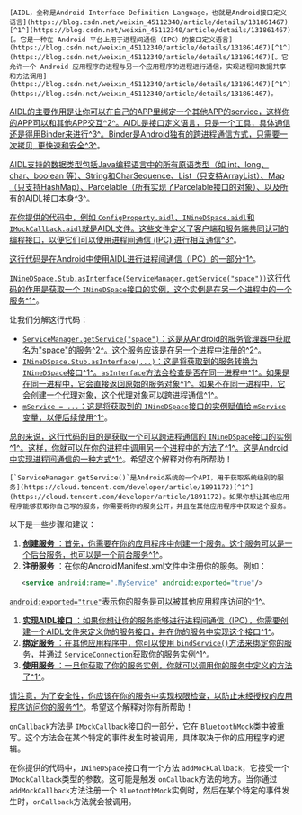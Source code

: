     [AIDL，全称是Android Interface Definition Language，也就是Android接口定义语言](https://blog.csdn.net/weixin_45112340/article/details/131861467)[^1^](https://blog.csdn.net/weixin_45112340/article/details/131861467)[。它是一种在 Android 平台上用于进程间通信（IPC）的接口定义语言](https://blog.csdn.net/weixin_45112340/article/details/131861467)[^1^](https://blog.csdn.net/weixin_45112340/article/details/131861467)[。它允许一个 Android 应用程序的进程与另一个应用程序的进程进行通信，实现进程间数据共享和方法调用](https://blog.csdn.net/weixin_45112340/article/details/131861467)[^1^](https://blog.csdn.net/weixin_45112340/article/details/131861467)。

[AIDL的主要作用是让你可以在自己的APP里绑定一个其他APP的service，这样你的APP可以和其他APP交互](https://blog.csdn.net/weixin_45112340/article/details/131861467)[^2^](https://www.jianshu.com/p/d1fac6ccee98)[。AIDL是接口定义语言，只是一个工具，具体通信还是得用Binder来进行](https://blog.csdn.net/weixin_45112340/article/details/131861467)[^3^](https://zhuanlan.zhihu.com/p/338093696)[。Binder是Android独有的跨进程通信方式，只需要一次拷贝, 更快速和安全](https://blog.csdn.net/weixin_45112340/article/details/131861467)[^3^](https://zhuanlan.zhihu.com/p/338093696)。

[AIDL支持的数据类型包括Java编程语言中的所有原语类型（如 int、long、char、boolean 等）、String和CharSequence、List（只支持ArrayList）、Map（只支持HashMap）、Parcelable（所有实现了Parcelable接口的对象）、以及所有的AIDL接口本身](https://blog.csdn.net/weixin_45112340/article/details/131861467)[^3^](https://zhuanlan.zhihu.com/p/338093696)。

[在你提供的代码中，例如 `ConfigProperty.aidl`、`INineDSpace.aidl`和 `IMockCallback.aidl`就是AIDL文件。这些文件定义了客户端和服务端共同认可的编程接口，以便它们可以使用进程间通信 (IPC) 进行相互通信](https://blog.csdn.net/weixin_45112340/article/details/131861467)[^3^](https://zhuanlan.zhihu.com/p/338093696)。




[这行代码是在Android中使用AIDL进行进程间通信（IPC）的一部分](https://blog.csdn.net/weixin_38451161/article/details/88744668)[^1^](https://blog.csdn.net/weixin_38451161/article/details/88744668)。

[`INineDSpace.Stub.asInterface(ServiceManager.getService("space"))`这行代码的作用是获取一个 `INineDSpace`接口的实例，这个实例是在另一个进程中的一个服务](https://blog.csdn.net/weixin_38451161/article/details/88744668)[^1^](https://blog.csdn.net/weixin_38451161/article/details/88744668)。

让我们分解这行代码：

* [`ServiceManager.getService("space")`：这是从Android的服务管理器中获取名为&#34;space&#34;的服务](https://docs.oracle.com/javase/jp/8/docs/jre/api/javaws/jnlp/javax/jnlp/ServiceManager.html)[^2^](https://docs.oracle.com/javase/jp/8/docs/jre/api/javaws/jnlp/javax/jnlp/ServiceManager.html)[。这个服务应该是在另一个进程中注册的](https://docs.oracle.com/javase/jp/8/docs/jre/api/javaws/jnlp/javax/jnlp/ServiceManager.html)[^2^](https://docs.oracle.com/javase/jp/8/docs/jre/api/javaws/jnlp/javax/jnlp/ServiceManager.html)。
* [`INineDSpace.Stub.asInterface(...)`：这是将获取到的服务转换为 `INineDSpace`接口](https://blog.csdn.net/weixin_38451161/article/details/88744668)[^1^](https://blog.csdn.net/weixin_38451161/article/details/88744668)[。`asInterface`方法会检查是否在同一进程中](https://blog.csdn.net/weixin_38451161/article/details/88744668)[^1^](https://blog.csdn.net/weixin_38451161/article/details/88744668)[。如果是在同一进程中，它会直接返回原始的服务对象](https://blog.csdn.net/weixin_38451161/article/details/88744668)[^1^](https://blog.csdn.net/weixin_38451161/article/details/88744668)[。如果不在同一进程中，它会创建一个代理对象，这个代理对象可以跨进程通信](https://blog.csdn.net/weixin_38451161/article/details/88744668)[^1^](https://blog.csdn.net/weixin_38451161/article/details/88744668)。
* [`mService = ...`：这是将获取到的 `INineDSpace`接口的实例赋值给 `mService`变量，以便后续使用](https://blog.csdn.net/weixin_38451161/article/details/88744668)[^1^](https://blog.csdn.net/weixin_38451161/article/details/88744668)。

[总的来说，这行代码的目的是获取一个可以跨进程通信的 `INineDSpace`接口的实例](https://blog.csdn.net/weixin_38451161/article/details/88744668)[^1^](https://blog.csdn.net/weixin_38451161/article/details/88744668)[。这样，你就可以在你的进程中调用另一个进程中的方法了](https://blog.csdn.net/weixin_38451161/article/details/88744668)[^1^](https://blog.csdn.net/weixin_38451161/article/details/88744668)[。这是Android中实现进程间通信的一种方式](https://blog.csdn.net/weixin_38451161/article/details/88744668)[^1^](https://blog.csdn.net/weixin_38451161/article/details/88744668)。希望这个解释对你有所帮助！



    [`ServiceManager.getService()`是Android系统的一个API，用于获取系统级别的服务](https://cloud.tencent.com/developer/article/1891172)[^1^](https://cloud.tencent.com/developer/article/1891172)。如果你想让其他应用程序能够获取你自己写的服务，你需要将你的服务公开，并且在其他应用程序中获取这个服务。

以下是一些步骤和建议：

1. [ **创建服务** ：首先，你需要在你的应用程序中创建一个服务。这个服务可以是一个后台服务，也可以是一个前台服务](https://cloud.tencent.com/developer/article/1891172)[^1^](https://cloud.tencent.com/developer/article/1891172)。
2. **注册服务** ：在你的AndroidManifest.xml文件中注册你的服务。例如：

```xml
   <service android:name=".MyService" android:exported="true"/>
```

   [`android:exported="true"`表示你的服务是可以被其他应用程序访问的](https://cloud.tencent.com/developer/article/1891172)[^1^](https://cloud.tencent.com/developer/article/1891172)。

1. [ **实现AIDL接口** ：如果你想让你的服务能够进行进程间通信（IPC），你需要创建一个AIDL文件来定义你的服务接口，并在你的服务中实现这个接口](https://cloud.tencent.com/developer/article/1891172)[^1^](https://cloud.tencent.com/developer/article/1891172)。
2. [ **绑定服务** ：在其他应用程序中，你可以使用 `bindService()`方法来绑定你的服务，并通过 `ServiceConnection`获取你的服务实例](https://cloud.tencent.com/developer/article/1891172)[^1^](https://cloud.tencent.com/developer/article/1891172)。
3. [ **使用服务** ：一旦你获取了你的服务实例，你就可以调用你的服务中定义的方法了](https://cloud.tencent.com/developer/article/1891172)[^1^](https://cloud.tencent.com/developer/article/1891172)。

[请注意，为了安全性，你应该在你的服务中实现权限检查，以防止未经授权的应用程序访问你的服务](https://cloud.tencent.com/developer/article/1891172)[^1^](https://cloud.tencent.com/developer/article/1891172)。希望这个解释对你有所帮助！




`onCallback`方法是 `IMockCallback`接口的一部分，它在 `BluetoothMock`类中被重写。这个方法会在某个特定的事件发生时被调用，具体取决于你的应用程序的逻辑。

在你提供的代码中，`INineDSpace`接口有一个方法 `addMockCallback`，它接受一个 `IMockCallback`类型的参数。这可能是触发 `onCallback`方法的地方。当你通过 `addMockCallback`方法注册一个 `BluetoothMock`实例时，然后在某个特定的事件发生时，`onCallback`方法就会被调用。
